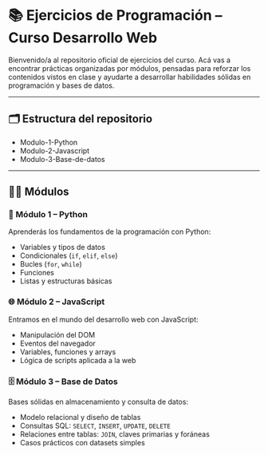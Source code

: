 # 📚 Ejercicios de Programación – Curso Desarrollo Web

Bienvenido/a al repositorio oficial de ejercicios del curso. Acá vas a encontrar prácticas organizadas por módulos, pensadas para reforzar los contenidos vistos en clase y ayudarte a desarrollar habilidades sólidas en programación y bases de datos.

---

## 🗂 Estructura del repositorio

- Modulo-1-Python 
- Modulo-2-Javascript 
- Modulo-3-Base-de-datos 


---

## 🧑‍🎓 Módulos

### 🐍 Módulo 1 – Python
Aprenderás los fundamentos de la programación con Python:

- Variables y tipos de datos
- Condicionales (`if`, `elif`, `else`)
- Bucles (`for`, `while`)
- Funciones
- Listas y estructuras básicas

### 🌐 Módulo 2 – JavaScript
Entramos en el mundo del desarrollo web con JavaScript:

- Manipulación del DOM
- Eventos del navegador
- Variables, funciones y arrays
- Lógica de scripts aplicada a la web

### 🗄️ Módulo 3 – Base de Datos
Bases sólidas en almacenamiento y consulta de datos:

- Modelo relacional y diseño de tablas
- Consultas SQL: `SELECT`, `INSERT`, `UPDATE`, `DELETE`
- Relaciones entre tablas: `JOIN`, claves primarias y foráneas
- Casos prácticos con datasets simples



